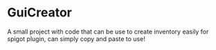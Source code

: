 # GuiCreator
A small project with code that can be use to create inventory easily for spigot plugin, can simply copy and paste to use!
